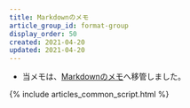 ```yaml
---
title: Markdownのメモ
article_group_id: format-group
display_order: 50
created: 2021-04-20
updated: 2021-04-20
---
```

- 当メモは、[Markdownのメモ](https://thinktwice.tech/it/structured_text_data_format/markdown/)へ移管しました。

{% include articles_common_script.html %}
